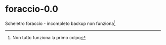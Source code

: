 # foraccio-0.0
Scheletro foraccio - incompleto backup non funziona[^1]

[^1]: Non tutto funziona la primo colpo
